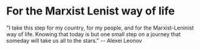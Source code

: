 # For the Marxist Lenist way of life

"I take this step for my country, for my people, and for the Marxist-Leninist way of life. Knowing that today is but one small step on a journey that someday will take us all to the stars." -- Alexei Leonov
